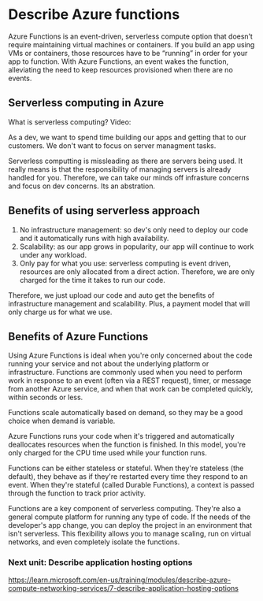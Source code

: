 # Describe Azure functions

Azure Functions is an event-driven, serverless compute option that doesn’t require maintaining virtual machines or containers. If you build an app using VMs or containers, those resources have to be “running” in order for your app to function. With Azure Functions, an event wakes the function, alleviating the need to keep resources provisioned when there are no events.

## Serverless computing in Azure

What is serverless computing?
Video:

As a dev, we want to spend time building our apps and getting that to our customers. We don't want to focus on server managment tasks.

Serverless computting is missleading as there are servers being used. It really means is that the responsibility of managing servers is already handled for you. Therefore, we can take our minds off infrasture concerns and focus on dev concerns. Its an abstration.

## Benefits of using serverless approach

1. No infrastructure management: so dev's only need to deploy our code and it automatically runs with high availability.
2. Scalability: as our app grows in popularity, our app will continue to work under any workload.
3. Only pay for what you use: serverless computing is event driven, resources are only allocated from a direct action. Therefore, we are only charged for the time it takes to run our code.

Therefore, we just upload our code and auto get the benefits of infrastructure management and scalability. Plus, a payment model that will only charge us for what we use.

## Benefits of Azure Functions

Using Azure Functions is ideal when you're only concerned about the code running your service and not about the underlying platform or infrastructure. Functions are commonly used when you need to perform work in response to an event (often via a REST request), timer, or message from another Azure service, and when that work can be completed quickly, within seconds or less.

Functions scale automatically based on demand, so they may be a good choice when demand is variable.

Azure Functions runs your code when it's triggered and automatically deallocates resources when the function is finished. In this model, you're only charged for the CPU time used while your function runs.

Functions can be either stateless or stateful. When they're stateless (the default), they behave as if they're restarted every time they respond to an event. When they're stateful (called Durable Functions), a context is passed through the function to track prior activity.

Functions are a key component of serverless computing. They're also a general compute platform for running any type of code. If the needs of the developer's app change, you can deploy the project in an environment that isn't serverless. This flexibility allows you to manage scaling, run on virtual networks, and even completely isolate the functions.

### Next unit: Describe application hosting options

https://learn.microsoft.com/en-us/training/modules/describe-azure-compute-networking-services/7-describe-application-hosting-options
